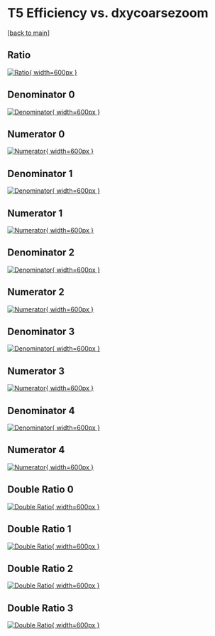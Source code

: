 # T5 Efficiency vs. dxycoarsezoom

[[back to main](./)]



## Ratio

[![Ratio](../mtv/var/T5_base_211_1_eff_dxycoarsezoom.png){ width=600px }](../mtv/var/T5_base_211_1_eff_dxycoarsezoom.pdf)

## Denominator 0

[![Denominator](../mtv/den/T5_base_211_1_eff_dxycoarsezoom_den0.png){ width=600px }](../mtv/den/T5_base_211_1_eff_dxycoarsezoom_den0.pdf)

## Numerator 0

[![Numerator](../mtv/num/T5_base_211_1_eff_dxycoarsezoom_num0.png){ width=600px }](../mtv/num/T5_base_211_1_eff_dxycoarsezoom_num0.pdf)

## Denominator 1

[![Denominator](../mtv/den/T5_base_211_1_eff_dxycoarsezoom_den1.png){ width=600px }](../mtv/den/T5_base_211_1_eff_dxycoarsezoom_den1.pdf)

## Numerator 1

[![Numerator](../mtv/num/T5_base_211_1_eff_dxycoarsezoom_num1.png){ width=600px }](../mtv/num/T5_base_211_1_eff_dxycoarsezoom_num1.pdf)

## Denominator 2

[![Denominator](../mtv/den/T5_base_211_1_eff_dxycoarsezoom_den2.png){ width=600px }](../mtv/den/T5_base_211_1_eff_dxycoarsezoom_den2.pdf)

## Numerator 2

[![Numerator](../mtv/num/T5_base_211_1_eff_dxycoarsezoom_num2.png){ width=600px }](../mtv/num/T5_base_211_1_eff_dxycoarsezoom_num2.pdf)

## Denominator 3

[![Denominator](../mtv/den/T5_base_211_1_eff_dxycoarsezoom_den3.png){ width=600px }](../mtv/den/T5_base_211_1_eff_dxycoarsezoom_den3.pdf)

## Numerator 3

[![Numerator](../mtv/num/T5_base_211_1_eff_dxycoarsezoom_num3.png){ width=600px }](../mtv/num/T5_base_211_1_eff_dxycoarsezoom_num3.pdf)

## Denominator 4

[![Denominator](../mtv/den/T5_base_211_1_eff_dxycoarsezoom_den4.png){ width=600px }](../mtv/den/T5_base_211_1_eff_dxycoarsezoom_den4.pdf)

## Numerator 4

[![Numerator](../mtv/num/T5_base_211_1_eff_dxycoarsezoom_num4.png){ width=600px }](../mtv/num/T5_base_211_1_eff_dxycoarsezoom_num4.pdf)

## Double Ratio 0

[![Double Ratio](../mtv/ratio/T5_base_211_1_eff_dxycoarsezoom_ratio0.png){ width=600px }](../mtv/ratio/T5_base_211_1_eff_dxycoarsezoom_ratio0.pdf)

## Double Ratio 1

[![Double Ratio](../mtv/ratio/T5_base_211_1_eff_dxycoarsezoom_ratio1.png){ width=600px }](../mtv/ratio/T5_base_211_1_eff_dxycoarsezoom_ratio1.pdf)

## Double Ratio 2

[![Double Ratio](../mtv/ratio/T5_base_211_1_eff_dxycoarsezoom_ratio2.png){ width=600px }](../mtv/ratio/T5_base_211_1_eff_dxycoarsezoom_ratio2.pdf)

## Double Ratio 3

[![Double Ratio](../mtv/ratio/T5_base_211_1_eff_dxycoarsezoom_ratio3.png){ width=600px }](../mtv/ratio/T5_base_211_1_eff_dxycoarsezoom_ratio3.pdf)

